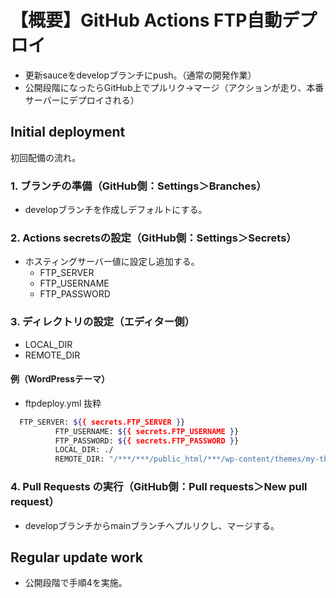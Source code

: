 # 【概要】GitHub Actions FTP自動デプロイ

- 更新sauceをdevelopブランチにpush。（通常の開発作業）
- 公開段階になったらGitHub上でプルリク→マージ（アクションが走り、本番サーバーにデプロイされる）

## Initial deployment

初回配備の流れ。
### 1. ブランチの準備（GitHub側：Settings＞Branches）

- developブランチを作成しデフォルトにする。

### 2. Actions secretsの設定（GitHub側：Settings＞Secrets）

- ホスティングサーバー値に設定し追加する。
  - FTP_SERVER
  - FTP_USERNAME
  - FTP_PASSWORD

### 3. ディレクトリの設定（エディター側）

- LOCAL_DIR
- REMOTE_DIR

#### 例（WordPressテーマ）

- ftpdeploy.yml 抜粋

```bash
  FTP_SERVER: ${{ secrets.FTP_SERVER }}
          FTP_USERNAME: ${{ secrets.FTP_USERNAME }}
          FTP_PASSWORD: ${{ secrets.FTP_PASSWORD }}
          LOCAL_DIR: ./
          REMOTE_DIR: "/***/***/public_html/***/wp-content/themes/my-theme"
```

### 4. Pull Requests の実行（GitHub側：Pull requests＞New pull request）

- developブランチからmainブランチへプルリクし、マージする。

## Regular update work

- 公開段階で手順4を実施。
